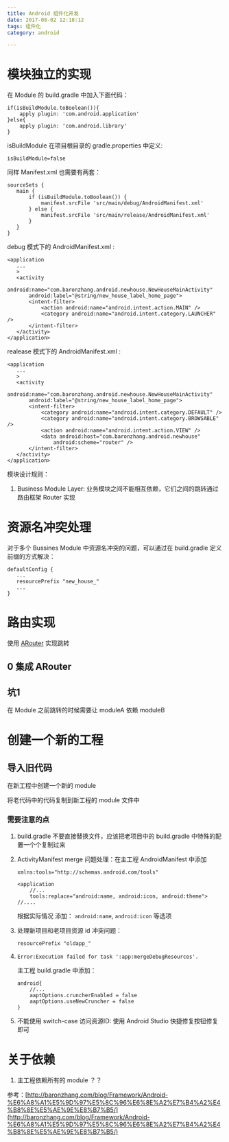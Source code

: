 ```yaml
---
title: Android 组件化开发
date: 2017-08-02 12:18:12
tags: 组件化
category: android

---
```


# 模块独立的实现

在 Module 的 build.gradle 中加入下面代码：

```
if(isBuildModule.toBoolean()){
    apply plugin: 'com.android.application'
}else{
    apply plugin: 'com.android.library'
}
```

isBuildModule 在项目根目录的 gradle.properties 中定义:

```
isBuildModule=false
```

同样 Manifest.xml 也需要有两套：

```
sourceSets {
   main {
       if (isBuildModule.toBoolean()) {
           manifest.srcFile 'src/main/debug/AndroidManifest.xml'
       } else {
           manifest.srcFile 'src/main/release/AndroidManifest.xml'
       }
   }
}
```

debug 模式下的 AndroidManifest.xml :

```
<application
   ...
   >
   <activity
       android:name="com.baronzhang.android.newhouse.NewHouseMainActivity"
       android:label="@string/new_house_label_home_page">
       <intent-filter>
           <action android:name="android.intent.action.MAIN" />
           <category android:name="android.intent.category.LAUNCHER" />
       </intent-filter>
   </activity>
</application>
```


realease 模式下的 AndroidManifest.xml :

```
<application
   ...
   >
   <activity
       android:name="com.baronzhang.android.newhouse.NewHouseMainActivity"
       android:label="@string/new_house_label_home_page">
       <intent-filter>
           <category android:name="android.intent.category.DEFAULT" />
           <category android:name="android.intent.category.BROWSABLE" />
           <action android:name="android.intent.action.VIEW" />
           <data android:host="com.baronzhang.android.newhouse"
               android:scheme="router" />
       </intent-filter>
   </activity>
</application>
```


模块设计规则：

1. Business Module Layer: 业务模块之间不能相互依赖，它们之间的跳转通过 路由框架 Router 实现


# 资源名冲突处理

对于多个 Bussines Module 中资源名冲突的问题，可以通过在 build.gradle 定义前缀的方式解决：

```
defaultConfig {
   ...
   resourcePrefix "new_house_"
   ...
}
```


# 路由实现

使用 [ARouter](https://github.com/alibaba/ARouter) 实现跳转

## 0 集成 ARouter


## 坑1

在 Module 之前跳转的时候需要让 moduleA 依赖 moduleB



# 创建一个新的工程

## 导入旧代码

在新工程中创建一个新的 module

将老代码中的代码复制到新工程的 module 文件中

### 需要注意的点

1. build.gradle 不要直接替换文件，应该把老项目中的 build.gradle 中特殊的配置一个个复制过来
2. ActivityManifest merge 问题处理：在主工程 AndroidManifest 中添加

    ```
    xmlns:tools="http://schemas.android.com/tools"

    <application
        //...
        tools:replace="android:name, android:icon, android:theme">
    //....
    ```

    根据实际情况 添加： `android:name`, `android:icon` 等选项

3. 处理新项目和老项目资源 id 冲突问题：

    ```
    resourcePrefix "oldapp_"
    ```
4. `Error:Execution failed for task ':app:mergeDebugResources'.`

    主工程 build.gradle 中添加：

    ```
    android{
        //...
        aaptOptions.cruncherEnabled = false
        aaptOptions.useNewCruncher = false
    }    
    ```

5. 不能使用 switch-case 访问资源ID: 使用 Android Studio 快捷修复按钮修复即可

# 关于依赖

1. 主工程依赖所有的 module ？？


参考：[http://baronzhang.com/blog/Framework/Android-%E6%A8%A1%E5%9D%97%E5%8C%96%E6%8E%A2%E7%B4%A2%E4%B8%8E%E5%AE%9E%E8%B7%B5/](http://baronzhang.com/blog/Framework/Android-%E6%A8%A1%E5%9D%97%E5%8C%96%E6%8E%A2%E7%B4%A2%E4%B8%8E%E5%AE%9E%E8%B7%B5/)

